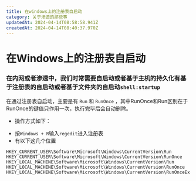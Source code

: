 ```yaml
---
title: 在windows上的注册表自启动
category: 关于渗透的那些事
updatedAt: 2024-04-14T08:58:58.941Z
createdAt: 2024-04-14T08:40:37.970Z
---
```


# 在Windows上的注册表自启动

### 在内网或者渗透中，我们时常需要自启动或者基于主机的持久化有基于注册表的自启动或者基于文件夹的自启动`shell:startup`


在通过注册表自启动，主要是有 `Run` 和 `RunOnce` ，其中RunOnce和Run区别在于RunOnce的键值只作用一次，执行完毕后会自动删除。
- 操作方式如下：

<!-- more -->

- 按`Windows + R`输入`regedit`进入注册表
- 有以下这几个位置
```
HKEY_CURRENT_USER\Software\Microsoft\Windows\CurrentVersion\Run
HKEY_CURRENT_USER\Software\Microsoft\Windows\CurrentVersion\RunOnce
HKEY_LOCAL_MACHINE\Software\Microsoft\Windows\CurrentVersion\Run
HKEY_LOCAL_MACHINE\Software\Microsoft\Windows\CurrentVersion\RunOnce
HKEY_LOCAL_MACHINE\Software\Microsoft\Windows\CurrentVersion\RunOnceEx
```